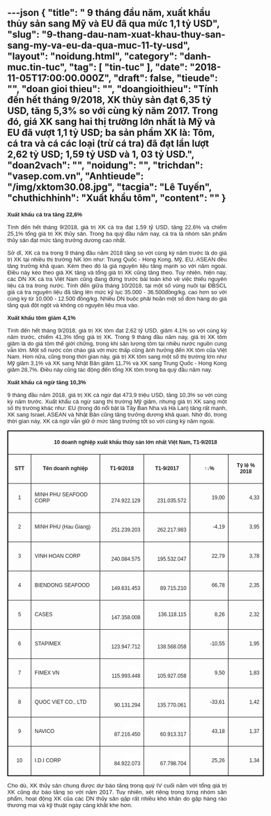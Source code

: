 ---json
{
    "title": " 9 tháng đầu năm, xuất khẩu thủy sản sang Mỹ và EU đã qua mức 1,1 tỷ USD",
    "slug": "9-thang-dau-nam-xuat-khau-thuy-san-sang-my-va-eu-da-qua-muc-11-ty-usd",
    "layout": "noidung.html",
    "category": "danh-muc.tin-tuc",
    "tag": [
        "tin-tuc"
    ],
    "date": "2018-11-05T17:00:00.000Z",
    "draft": false,
    "tieude": "",
    "doan gioi thieu": "",
    "doangioithieu": "Tính đến hết tháng 9/2018, XK thủy sản đạt 6,35 tỷ USD, tăng 5,3% so với cùng kỳ năm 2017. Trong đó, giá XK sang hai thị trường lớn nhất là Mỹ và EU đã vượt 1,1 tỷ USD; ba sản phẩm XK là: Tôm, cá tra và cá các loại (trừ cá tra) đã đạt lần lượt 2,62 tỷ USD; 1,59 tỷ USD và 1, 03 tỷ USD.",
    "doan2vach": "",
    "noidung": "",
    "trichdan": "vasep.com.vn",
    "Anhtieude": "/img/xktom30.08.jpg",
    "tacgia": "Lê Tuyến",
    "chuthichhinh": "Xuất khẩu tôm",
    "__content__": ""
}
---
<p style="margin-left:0in; margin-right:0in; text-align:justify"><span style="font-size:13px"><span style="color:#1b1b1b"><span style="font-family:Arial"><span style="background-color:#ffffff"><strong>Xuất khẩu c&aacute; tra tăng 22,6%</strong></span></span></span></span></p>

<p style="margin-left:0in; margin-right:0in; text-align:justify"><span style="font-size:13px"><span style="color:#1b1b1b"><span style="font-family:Arial"><span style="background-color:#ffffff">T&iacute;nh đến hết th&aacute;ng 9/2018, gi&aacute; trị XK c&aacute; tra đạt 1,59 tỷ USD, tăng 22,6% v&agrave; chiếm 25,1% tổng gi&aacute; trị XK thủy sản. Trong ba qu&yacute; đầu năm nay, c&aacute; tra l&agrave; nh&oacute;m sản phẩm thủy sản đạt mức tăng trưởng dương cao nhất.</span></span></span></span></p>

<p style="margin-left:0in; margin-right:0in; text-align:justify"><span style="font-size:13px"><span style="color:#1b1b1b"><span style="font-family:Arial"><span style="background-color:#ffffff">Sở dĩ, XK c&aacute; tra trong 9 th&aacute;ng đầu năm 2018 tăng so với c&ugrave;ng kỳ năm trước l&agrave; do gi&aacute; trị XK tại nhiều thị trường NK lớn như: Trung Quốc - Hong Kong, Mỹ, EU, ASEAN đều tăng trưởng khả quan. K&egrave;m theo đ&oacute; l&agrave; gi&aacute; nguy&ecirc;n liệu tăng mạnh so với năm ngo&aacute;i. Điều n&agrave;y k&eacute;o theo gi&aacute; XK tăng v&agrave; tổng gi&aacute; trị XK cũng tăng theo. Tuy nhi&ecirc;n, hiện nay, c&aacute;c DN XK c&aacute; tra Việt Nam cũng đang đứng trước b&agrave;i to&aacute;n kh&oacute; về việc thiếu nguy&ecirc;n liệu c&aacute; tra trong nước. T&iacute;nh đến giữa th&aacute;ng 10/2018, tại một số v&ugrave;ng nu&ocirc;i tại ĐBSCL gi&aacute; c&aacute; tra nguy&ecirc;n liệu đ&atilde; tăng l&ecirc;n mức kỷ lục 35.000 - 36.500đồng/kg, cao hơn so với c&ugrave;ng kỳ từ 10.000 - 12.500 đồng/kg. Nhiều DN buộc phải ho&atilde;n một số đơn h&agrave;ng do gi&aacute; tăng qu&aacute; đột ngột v&agrave; kh&ocirc;ng c&oacute; nguy&ecirc;n liệu mua v&agrave;o.</span></span></span></span></p>

<p style="margin-left:0in; margin-right:0in; text-align:justify"><span style="font-size:13px"><span style="color:#1b1b1b"><span style="font-family:Arial"><span style="background-color:#ffffff"><strong>Xuất khẩu t&ocirc;m giảm 4,1%</strong></span></span></span></span></p>

<p style="margin-left:0in; margin-right:0in; text-align:justify"><span style="font-size:13px"><span style="color:#1b1b1b"><span style="font-family:Arial"><span style="background-color:#ffffff">T&iacute;nh đến hết th&aacute;ng 9/2018, gi&aacute; trị XK t&ocirc;m đạt 2,62 tỷ USD, giảm 4,1% so với c&ugrave;ng kỳ năm trước, chiếm 41,3% tổng gi&aacute; trị XK. Trong 9 th&aacute;ng đầu năm nay, gi&aacute; trị XK t&ocirc;m giảm l&agrave; do gi&aacute; t&ocirc;m thế giới chững, trong khi sản lượng t&ocirc;m tại nhiều nước nguồn cung vẫn lớn. Một số nước c&ograve;n ch&agrave;o gi&aacute; với mức thấp cũng ảnh hưởng đến XK t&ocirc;m của Việt Nam. Hơn nữa, cũng trong thời gian n&agrave;y, gi&aacute; trị XK t&ocirc;m sang một số thị trường lớn như Mỹ giảm 3,1% v&agrave; XK sang Nhật Bản giảm 11,7% v&agrave; XK sang Trung Quốc - Hong Kong giảm 28,7%. Điều n&agrave;y cũng t&aacute;c động đến tổng XK t&ocirc;m trong ba qu&yacute; đầu năm nay.</span></span></span></span></p>

<p style="margin-left:0in; margin-right:0in; text-align:justify"><span style="font-size:13px"><span style="color:#1b1b1b"><span style="font-family:Arial"><span style="background-color:#ffffff"><strong>Xuất khẩu c&aacute; ngừ tăng 10,3%</strong></span></span></span></span></p>

<p style="margin-left:0in; margin-right:0in; text-align:justify"><span style="font-size:13px"><span style="color:#1b1b1b"><span style="font-family:Arial"><span style="background-color:#ffffff">9 th&aacute;ng đầu năm 2018, gi&aacute; trị XK c&aacute; ngừ đạt 473,9 triệu USD, tăng 10,3% so với c&ugrave;ng kỳ năm trước. Xuất khẩu c&aacute; ngừ sang thị trường Mỹ giảm, nhưng gi&aacute; trị XK sang một số thị trường kh&aacute;c như: EU (trong đ&oacute; nổi bật l&agrave; T&acirc;y Ban Nha v&agrave; H&agrave; Lan) tăng rất mạnh, XK sang Israel, ASEAN v&agrave; Nhật Bản cũng tăng trưởng dương khả quan. Nhờ đ&oacute;, trong thời gian n&agrave;y, XK c&aacute; ngừ vẫn giữ ở mức tăng trưởng tốt so với c&ugrave;ng kỳ năm ngo&aacute;i.</span></span></span></span></p>

<div>
<table border="1" cellspacing="0" class="Table" style="border-collapse:collapse; border:1pt solid windowtext; margin:0px auto !important; width:441.75pt">
	<tbody>
		<tr>
			<td colspan="6" style="border-color:windowtext; width:441.75pt">
			<p style="margin-left:0in; margin-right:0in; text-align:center"><span style="font-size:13px"><span style="color:#1b1b1b"><span style="font-family:Arial"><span style="background-color:#ffffff"><strong><span style="font-size:9pt">10 doanh nghiệp xuất khẩu thủy sản lớn nhất Việt Nam, T1-9/2018</span></strong></span></span></span></span></p>
			</td>
		</tr>
		<tr>
			<td style="width:32.25pt">
			<p style="margin-left:0in; margin-right:0in; text-align:center"><span style="font-size:13px"><span style="color:#1b1b1b"><span style="font-family:Arial"><span style="background-color:#ffffff"><strong><span style="font-size:9pt"><span style="font-family:Arial,sans-serif">STT</span></span></strong></span></span></span></span></p>
			</td>
			<td style="width:135pt">
			<p style="margin-left:0in; margin-right:0in; text-align:center"><span style="font-size:13px"><span style="color:#1b1b1b"><span style="font-family:Arial"><span style="background-color:#ffffff"><strong><span style="font-size:9pt"><span style="font-family:Arial,sans-serif">T&ecirc;n doanh nghiệp</span></span></strong></span></span></span></span></p>
			</td>
			<td style="width:70.75pt">
			<p style="margin-left:0in; margin-right:0in; text-align:center"><span style="font-size:13px"><span style="color:#1b1b1b"><span style="font-family:Arial"><span style="background-color:#ffffff"><strong><span style="font-size:9pt"><span style="font-family:Arial,sans-serif">T1-9/2018</span></span></strong></span></span></span></span></p>
			</td>
			<td style="width:75pt">
			<p style="margin-left:0in; margin-right:0in; text-align:center"><span style="font-size:13px"><span style="color:#1b1b1b"><span style="font-family:Arial"><span style="background-color:#ffffff"><strong><span style="font-size:9pt"><span style="font-family:Arial,sans-serif">T1-9/2017</span></span></strong></span></span></span></span></p>
			</td>
			<td style="width:68pt">
			<p style="margin-left:0in; margin-right:0in; text-align:center"><span style="font-size:13px"><span style="color:#1b1b1b"><span style="font-family:Arial"><span style="background-color:#ffffff"><strong><span style="font-size:9pt"><span style="font-family:Arial,sans-serif">&uarr;&darr;%</span></span></strong></span></span></span></span></p>
			</td>
			<td style="width:60.75pt">
			<p style="margin-left:0in; margin-right:0in; text-align:center"><span style="font-size:13px"><span style="color:#1b1b1b"><span style="font-family:Arial"><span style="background-color:#ffffff"><strong><span style="font-size:9pt"><span style="font-family:Arial,sans-serif">Tỷ lệ % 2018</span></span></strong></span></span></span></span></p>
			</td>
		</tr>
		<tr>
			<td style="width:32.25pt">
			<p style="margin-left:0in; margin-right:0in; text-align:center"><span style="font-size:13px"><span style="color:#1b1b1b"><span style="font-family:Arial"><span style="background-color:#ffffff"><span style="font-size:9pt"><span style="font-family:Arial,sans-serif">1</span></span></span></span></span></span></p>
			</td>
			<td style="width:135pt">
			<p style="margin-left:0in; margin-right:0in"><span style="font-size:13px"><span style="color:#1b1b1b"><span style="font-family:Arial"><span style="background-color:#ffffff"><span style="font-size:9pt"><span style="font-family:Arial,sans-serif">MINH PHU SEAFOOD CORP</span></span></span></span></span></span></p>
			</td>
			<td style="width:70.75pt">
			<p style="margin-left:0in; margin-right:0in; text-align:right"><span style="font-size:13px"><span style="color:#1b1b1b"><span style="font-family:Arial"><span style="background-color:#ffffff"><span style="font-size:9pt"><span style="font-family:Arial,sans-serif">&nbsp;&nbsp;&nbsp;&nbsp;&nbsp;&nbsp;&nbsp;&nbsp;&nbsp; 274.922.129</span></span></span></span></span></span></p>
			</td>
			<td style="width:75pt">
			<p style="margin-left:0in; margin-right:0in; text-align:right"><span style="font-size:13px"><span style="color:#1b1b1b"><span style="font-family:Arial"><span style="background-color:#ffffff"><span style="font-size:9pt"><span style="font-family:Arial,sans-serif">&nbsp;&nbsp;&nbsp;&nbsp;&nbsp;&nbsp; 231.035.572</span></span></span></span></span></span></p>
			</td>
			<td style="width:68pt">
			<p style="margin-left:0in; margin-right:0in; text-align:right"><span style="font-size:13px"><span style="color:#1b1b1b"><span style="font-family:Arial"><span style="background-color:#ffffff"><span style="font-size:9pt"><span style="font-family:Arial,sans-serif">19,00</span></span></span></span></span></span></p>
			</td>
			<td style="width:60.75pt">
			<p style="margin-left:0in; margin-right:0in; text-align:right"><span style="font-size:13px"><span style="color:#1b1b1b"><span style="font-family:Arial"><span style="background-color:#ffffff"><span style="font-size:9pt"><span style="font-family:Arial,sans-serif">4,33</span></span></span></span></span></span></p>
			</td>
		</tr>
		<tr>
			<td style="width:32.25pt">
			<p style="margin-left:0in; margin-right:0in; text-align:center"><span style="font-size:13px"><span style="color:#1b1b1b"><span style="font-family:Arial"><span style="background-color:#ffffff"><span style="font-size:9pt"><span style="font-family:Arial,sans-serif">2</span></span></span></span></span></span></p>
			</td>
			<td style="width:135pt">
			<p style="margin-left:0in; margin-right:0in"><span style="font-size:13px"><span style="color:#1b1b1b"><span style="font-family:Arial"><span style="background-color:#ffffff"><span style="font-size:9pt"><span style="font-family:Arial,sans-serif">MINH PHU (Hau Giang)</span></span></span></span></span></span></p>
			</td>
			<td style="width:70.75pt">
			<p style="margin-left:0in; margin-right:0in; text-align:right"><span style="font-size:13px"><span style="color:#1b1b1b"><span style="font-family:Arial"><span style="background-color:#ffffff"><span style="font-size:9pt"><span style="font-family:Arial,sans-serif">&nbsp;&nbsp;&nbsp;&nbsp;&nbsp;&nbsp;&nbsp;&nbsp;&nbsp; 251.239.203</span></span></span></span></span></span></p>
			</td>
			<td style="width:75pt">
			<p style="margin-left:0in; margin-right:0in; text-align:right"><span style="font-size:13px"><span style="color:#1b1b1b"><span style="font-family:Arial"><span style="background-color:#ffffff"><span style="font-size:9pt"><span style="font-family:Arial,sans-serif">&nbsp;&nbsp;&nbsp;&nbsp;&nbsp;&nbsp; 262.217.983</span></span></span></span></span></span></p>
			</td>
			<td style="width:68pt">
			<p style="margin-left:0in; margin-right:0in; text-align:right"><span style="font-size:13px"><span style="color:#1b1b1b"><span style="font-family:Arial"><span style="background-color:#ffffff"><span style="font-size:9pt"><span style="font-family:Arial,sans-serif">-4,19</span></span></span></span></span></span></p>
			</td>
			<td style="width:60.75pt">
			<p style="margin-left:0in; margin-right:0in; text-align:right"><span style="font-size:13px"><span style="color:#1b1b1b"><span style="font-family:Arial"><span style="background-color:#ffffff"><span style="font-size:9pt"><span style="font-family:Arial,sans-serif">3,95</span></span></span></span></span></span></p>
			</td>
		</tr>
		<tr>
			<td style="width:32.25pt">
			<p style="margin-left:0in; margin-right:0in; text-align:center"><span style="font-size:13px"><span style="color:#1b1b1b"><span style="font-family:Arial"><span style="background-color:#ffffff"><span style="font-size:9pt"><span style="font-family:Arial,sans-serif">3</span></span></span></span></span></span></p>
			</td>
			<td style="width:135pt">
			<p style="margin-left:0in; margin-right:0in"><span style="font-size:13px"><span style="color:#1b1b1b"><span style="font-family:Arial"><span style="background-color:#ffffff"><span style="font-size:9pt"><span style="font-family:Arial,sans-serif">VINH HOAN CORP</span></span></span></span></span></span></p>
			</td>
			<td style="width:70.75pt">
			<p style="margin-left:0in; margin-right:0in; text-align:right"><span style="font-size:13px"><span style="color:#1b1b1b"><span style="font-family:Arial"><span style="background-color:#ffffff"><span style="font-size:9pt"><span style="font-family:Arial,sans-serif">&nbsp;&nbsp;&nbsp;&nbsp;&nbsp;&nbsp;&nbsp;&nbsp;&nbsp; 240.084.575</span></span></span></span></span></span></p>
			</td>
			<td style="width:75pt">
			<p style="margin-left:0in; margin-right:0in; text-align:right"><span style="font-size:13px"><span style="color:#1b1b1b"><span style="font-family:Arial"><span style="background-color:#ffffff"><span style="font-size:9pt"><span style="font-family:Arial,sans-serif">&nbsp;&nbsp;&nbsp;&nbsp;&nbsp;&nbsp; 195.532.047</span></span></span></span></span></span></p>
			</td>
			<td style="width:68pt">
			<p style="margin-left:0in; margin-right:0in; text-align:right"><span style="font-size:13px"><span style="color:#1b1b1b"><span style="font-family:Arial"><span style="background-color:#ffffff"><span style="font-size:9pt"><span style="font-family:Arial,sans-serif">22,79</span></span></span></span></span></span></p>
			</td>
			<td style="width:60.75pt">
			<p style="margin-left:0in; margin-right:0in; text-align:right"><span style="font-size:13px"><span style="color:#1b1b1b"><span style="font-family:Arial"><span style="background-color:#ffffff"><span style="font-size:9pt"><span style="font-family:Arial,sans-serif">3,78</span></span></span></span></span></span></p>
			</td>
		</tr>
		<tr>
			<td style="width:32.25pt">
			<p style="margin-left:0in; margin-right:0in; text-align:center"><span style="font-size:13px"><span style="color:#1b1b1b"><span style="font-family:Arial"><span style="background-color:#ffffff"><span style="font-size:9pt"><span style="font-family:Arial,sans-serif">4</span></span></span></span></span></span></p>
			</td>
			<td style="width:135pt">
			<p style="margin-left:0in; margin-right:0in"><span style="font-size:13px"><span style="color:#1b1b1b"><span style="font-family:Arial"><span style="background-color:#ffffff"><span style="font-size:9pt"><span style="font-family:Arial,sans-serif">BIENDONG SEAFOOD</span></span></span></span></span></span></p>
			</td>
			<td style="width:70.75pt">
			<p style="margin-left:0in; margin-right:0in; text-align:right"><span style="font-size:13px"><span style="color:#1b1b1b"><span style="font-family:Arial"><span style="background-color:#ffffff"><span style="font-size:9pt"><span style="font-family:Arial,sans-serif">&nbsp;&nbsp;&nbsp;&nbsp;&nbsp;&nbsp;&nbsp;&nbsp;&nbsp; 149.631.453</span></span></span></span></span></span></p>
			</td>
			<td style="width:75pt">
			<p style="margin-left:0in; margin-right:0in; text-align:right"><span style="font-size:13px"><span style="color:#1b1b1b"><span style="font-family:Arial"><span style="background-color:#ffffff"><span style="font-size:9pt"><span style="font-family:Arial,sans-serif">&nbsp;&nbsp;&nbsp;&nbsp;&nbsp;&nbsp;&nbsp;&nbsp;&nbsp; 89.715.210</span></span></span></span></span></span></p>
			</td>
			<td style="width:68pt">
			<p style="margin-left:0in; margin-right:0in; text-align:right"><span style="font-size:13px"><span style="color:#1b1b1b"><span style="font-family:Arial"><span style="background-color:#ffffff"><span style="font-size:9pt"><span style="font-family:Arial,sans-serif">66,78</span></span></span></span></span></span></p>
			</td>
			<td style="width:60.75pt">
			<p style="margin-left:0in; margin-right:0in; text-align:right"><span style="font-size:13px"><span style="color:#1b1b1b"><span style="font-family:Arial"><span style="background-color:#ffffff"><span style="font-size:9pt"><span style="font-family:Arial,sans-serif">2,35</span></span></span></span></span></span></p>
			</td>
		</tr>
		<tr>
			<td style="width:32.25pt">
			<p style="margin-left:0in; margin-right:0in; text-align:center"><span style="font-size:13px"><span style="color:#1b1b1b"><span style="font-family:Arial"><span style="background-color:#ffffff"><span style="font-size:9pt"><span style="font-family:Arial,sans-serif">5</span></span></span></span></span></span></p>
			</td>
			<td style="width:135pt">
			<p style="margin-left:0in; margin-right:0in"><span style="font-size:13px"><span style="color:#1b1b1b"><span style="font-family:Arial"><span style="background-color:#ffffff"><span style="font-size:9pt"><span style="font-family:Arial,sans-serif">CASES</span></span></span></span></span></span></p>
			</td>
			<td style="width:70.75pt">
			<p style="margin-left:0in; margin-right:0in; text-align:right"><span style="font-size:13px"><span style="color:#1b1b1b"><span style="font-family:Arial"><span style="background-color:#ffffff"><span style="font-size:9pt"><span style="font-family:Arial,sans-serif">&nbsp;&nbsp;&nbsp;&nbsp;&nbsp;&nbsp;&nbsp;&nbsp;&nbsp; 147.358.008</span></span></span></span></span></span></p>
			</td>
			<td style="width:75pt">
			<p style="margin-left:0in; margin-right:0in; text-align:right"><span style="font-size:13px"><span style="color:#1b1b1b"><span style="font-family:Arial"><span style="background-color:#ffffff"><span style="font-size:9pt"><span style="font-family:Arial,sans-serif">&nbsp;&nbsp;&nbsp;&nbsp;&nbsp;&nbsp; 136.118.115</span></span></span></span></span></span></p>
			</td>
			<td style="width:68pt">
			<p style="margin-left:0in; margin-right:0in; text-align:right"><span style="font-size:13px"><span style="color:#1b1b1b"><span style="font-family:Arial"><span style="background-color:#ffffff"><span style="font-size:9pt"><span style="font-family:Arial,sans-serif">8,26</span></span></span></span></span></span></p>
			</td>
			<td style="width:60.75pt">
			<p style="margin-left:0in; margin-right:0in; text-align:right"><span style="font-size:13px"><span style="color:#1b1b1b"><span style="font-family:Arial"><span style="background-color:#ffffff"><span style="font-size:9pt"><span style="font-family:Arial,sans-serif">2,32</span></span></span></span></span></span></p>
			</td>
		</tr>
		<tr>
			<td style="width:32.25pt">
			<p style="margin-left:0in; margin-right:0in; text-align:center"><span style="font-size:13px"><span style="color:#1b1b1b"><span style="font-family:Arial"><span style="background-color:#ffffff"><span style="font-size:9pt"><span style="font-family:Arial,sans-serif">6</span></span></span></span></span></span></p>
			</td>
			<td style="width:135pt">
			<p style="margin-left:0in; margin-right:0in"><span style="font-size:13px"><span style="color:#1b1b1b"><span style="font-family:Arial"><span style="background-color:#ffffff"><span style="font-size:9pt"><span style="font-family:Arial,sans-serif">STAPIMEX</span></span></span></span></span></span></p>
			</td>
			<td style="width:70.75pt">
			<p style="margin-left:0in; margin-right:0in; text-align:right"><span style="font-size:13px"><span style="color:#1b1b1b"><span style="font-family:Arial"><span style="background-color:#ffffff"><span style="font-size:9pt"><span style="font-family:Arial,sans-serif">&nbsp;&nbsp;&nbsp;&nbsp;&nbsp;&nbsp;&nbsp;&nbsp;&nbsp; 123.947.712</span></span></span></span></span></span></p>
			</td>
			<td style="width:75pt">
			<p style="margin-left:0in; margin-right:0in; text-align:right"><span style="font-size:13px"><span style="color:#1b1b1b"><span style="font-family:Arial"><span style="background-color:#ffffff"><span style="font-size:9pt"><span style="font-family:Arial,sans-serif">&nbsp;&nbsp;&nbsp;&nbsp;&nbsp;&nbsp; 138.568.058</span></span></span></span></span></span></p>
			</td>
			<td style="width:68pt">
			<p style="margin-left:0in; margin-right:0in; text-align:right"><span style="font-size:13px"><span style="color:#1b1b1b"><span style="font-family:Arial"><span style="background-color:#ffffff"><span style="font-size:9pt"><span style="font-family:Arial,sans-serif">-10,55</span></span></span></span></span></span></p>
			</td>
			<td style="width:60.75pt">
			<p style="margin-left:0in; margin-right:0in; text-align:right"><span style="font-size:13px"><span style="color:#1b1b1b"><span style="font-family:Arial"><span style="background-color:#ffffff"><span style="font-size:9pt"><span style="font-family:Arial,sans-serif">1,95</span></span></span></span></span></span></p>
			</td>
		</tr>
		<tr>
			<td style="width:32.25pt">
			<p style="margin-left:0in; margin-right:0in; text-align:center"><span style="font-size:13px"><span style="color:#1b1b1b"><span style="font-family:Arial"><span style="background-color:#ffffff"><span style="font-size:9pt"><span style="font-family:Arial,sans-serif">7</span></span></span></span></span></span></p>
			</td>
			<td style="width:135pt">
			<p style="margin-left:0in; margin-right:0in"><span style="font-size:13px"><span style="color:#1b1b1b"><span style="font-family:Arial"><span style="background-color:#ffffff"><span style="font-size:9pt"><span style="font-family:Arial,sans-serif">FIMEX VN</span></span></span></span></span></span></p>
			</td>
			<td style="width:70.75pt">
			<p style="margin-left:0in; margin-right:0in; text-align:right"><span style="font-size:13px"><span style="color:#1b1b1b"><span style="font-family:Arial"><span style="background-color:#ffffff"><span style="font-size:9pt"><span style="font-family:Arial,sans-serif">&nbsp;&nbsp;&nbsp;&nbsp;&nbsp;&nbsp;&nbsp;&nbsp;&nbsp; 115.993.448</span></span></span></span></span></span></p>
			</td>
			<td style="width:75pt">
			<p style="margin-left:0in; margin-right:0in; text-align:right"><span style="font-size:13px"><span style="color:#1b1b1b"><span style="font-family:Arial"><span style="background-color:#ffffff"><span style="font-size:9pt"><span style="font-family:Arial,sans-serif">&nbsp;&nbsp;&nbsp;&nbsp;&nbsp;&nbsp; 105.927.058</span></span></span></span></span></span></p>
			</td>
			<td style="width:68pt">
			<p style="margin-left:0in; margin-right:0in; text-align:right"><span style="font-size:13px"><span style="color:#1b1b1b"><span style="font-family:Arial"><span style="background-color:#ffffff"><span style="font-size:9pt"><span style="font-family:Arial,sans-serif">9,50</span></span></span></span></span></span></p>
			</td>
			<td style="width:60.75pt">
			<p style="margin-left:0in; margin-right:0in; text-align:right"><span style="font-size:13px"><span style="color:#1b1b1b"><span style="font-family:Arial"><span style="background-color:#ffffff"><span style="font-size:9pt"><span style="font-family:Arial,sans-serif">1,83</span></span></span></span></span></span></p>
			</td>
		</tr>
		<tr>
			<td style="width:32.25pt">
			<p style="margin-left:0in; margin-right:0in; text-align:center"><span style="font-size:13px"><span style="color:#1b1b1b"><span style="font-family:Arial"><span style="background-color:#ffffff"><span style="font-size:9pt"><span style="font-family:Arial,sans-serif">8</span></span></span></span></span></span></p>
			</td>
			<td style="width:135pt">
			<p style="margin-left:0in; margin-right:0in"><span style="font-size:13px"><span style="color:#1b1b1b"><span style="font-family:Arial"><span style="background-color:#ffffff"><span style="font-size:9pt"><span style="font-family:Arial,sans-serif">QUOC VIET CO., LTD</span></span></span></span></span></span></p>
			</td>
			<td style="width:70.75pt">
			<p style="margin-left:0in; margin-right:0in; text-align:right"><span style="font-size:13px"><span style="color:#1b1b1b"><span style="font-family:Arial"><span style="background-color:#ffffff"><span style="font-size:9pt"><span style="font-family:Arial,sans-serif">&nbsp;&nbsp;&nbsp;&nbsp;&nbsp;&nbsp;&nbsp;&nbsp;&nbsp;&nbsp;&nbsp; 90.131.294</span></span></span></span></span></span></p>
			</td>
			<td style="width:75pt">
			<p style="margin-left:0in; margin-right:0in; text-align:right"><span style="font-size:13px"><span style="color:#1b1b1b"><span style="font-family:Arial"><span style="background-color:#ffffff"><span style="font-size:9pt"><span style="font-family:Arial,sans-serif">&nbsp;&nbsp;&nbsp;&nbsp;&nbsp;&nbsp; 135.770.061</span></span></span></span></span></span></p>
			</td>
			<td style="width:68pt">
			<p style="margin-left:0in; margin-right:0in; text-align:right"><span style="font-size:13px"><span style="color:#1b1b1b"><span style="font-family:Arial"><span style="background-color:#ffffff"><span style="font-size:9pt"><span style="font-family:Arial,sans-serif">-33,61</span></span></span></span></span></span></p>
			</td>
			<td style="width:60.75pt">
			<p style="margin-left:0in; margin-right:0in; text-align:right"><span style="font-size:13px"><span style="color:#1b1b1b"><span style="font-family:Arial"><span style="background-color:#ffffff"><span style="font-size:9pt"><span style="font-family:Arial,sans-serif">1,42</span></span></span></span></span></span></p>
			</td>
		</tr>
		<tr>
			<td style="width:32.25pt">
			<p style="margin-left:0in; margin-right:0in; text-align:center"><span style="font-size:13px"><span style="color:#1b1b1b"><span style="font-family:Arial"><span style="background-color:#ffffff"><span style="font-size:9pt"><span style="font-family:Arial,sans-serif">9</span></span></span></span></span></span></p>
			</td>
			<td style="width:135pt">
			<p style="margin-left:0in; margin-right:0in"><span style="font-size:13px"><span style="color:#1b1b1b"><span style="font-family:Arial"><span style="background-color:#ffffff"><span style="font-size:9pt"><span style="font-family:Arial,sans-serif">NAVICO</span></span></span></span></span></span></p>
			</td>
			<td style="width:70.75pt">
			<p style="margin-left:0in; margin-right:0in; text-align:right"><span style="font-size:13px"><span style="color:#1b1b1b"><span style="font-family:Arial"><span style="background-color:#ffffff"><span style="font-size:9pt"><span style="font-family:Arial,sans-serif">&nbsp;&nbsp;&nbsp;&nbsp;&nbsp;&nbsp;&nbsp;&nbsp;&nbsp;&nbsp;&nbsp; 87.216.450</span></span></span></span></span></span></p>
			</td>
			<td style="width:75pt">
			<p style="margin-left:0in; margin-right:0in; text-align:right"><span style="font-size:13px"><span style="color:#1b1b1b"><span style="font-family:Arial"><span style="background-color:#ffffff"><span style="font-size:9pt"><span style="font-family:Arial,sans-serif">&nbsp;&nbsp;&nbsp;&nbsp;&nbsp;&nbsp;&nbsp;&nbsp;&nbsp; 60.913.317</span></span></span></span></span></span></p>
			</td>
			<td style="width:68pt">
			<p style="margin-left:0in; margin-right:0in; text-align:right"><span style="font-size:13px"><span style="color:#1b1b1b"><span style="font-family:Arial"><span style="background-color:#ffffff"><span style="font-size:9pt"><span style="font-family:Arial,sans-serif">43,18</span></span></span></span></span></span></p>
			</td>
			<td style="width:60.75pt">
			<p style="margin-left:0in; margin-right:0in; text-align:right"><span style="font-size:13px"><span style="color:#1b1b1b"><span style="font-family:Arial"><span style="background-color:#ffffff"><span style="font-size:9pt"><span style="font-family:Arial,sans-serif">1,37</span></span></span></span></span></span></p>
			</td>
		</tr>
		<tr>
			<td style="width:32.25pt">
			<p style="margin-left:0in; margin-right:0in; text-align:center"><span style="font-size:13px"><span style="color:#1b1b1b"><span style="font-family:Arial"><span style="background-color:#ffffff"><span style="font-size:9pt"><span style="font-family:Arial,sans-serif">10</span></span></span></span></span></span></p>
			</td>
			<td style="width:135pt">
			<p style="margin-left:0in; margin-right:0in"><span style="font-size:13px"><span style="color:#1b1b1b"><span style="font-family:Arial"><span style="background-color:#ffffff"><span style="font-size:9pt"><span style="font-family:Arial,sans-serif">I.D.I CORP</span></span></span></span></span></span></p>
			</td>
			<td style="width:70.75pt">
			<p style="margin-left:0in; margin-right:0in; text-align:right"><span style="font-size:13px"><span style="color:#1b1b1b"><span style="font-family:Arial"><span style="background-color:#ffffff"><span style="font-size:9pt"><span style="font-family:Arial,sans-serif">&nbsp;&nbsp;&nbsp;&nbsp;&nbsp;&nbsp;&nbsp;&nbsp;&nbsp;&nbsp;&nbsp; 84.922.073</span></span></span></span></span></span></p>
			</td>
			<td style="width:75pt">
			<p style="margin-left:0in; margin-right:0in; text-align:right"><span style="font-size:13px"><span style="color:#1b1b1b"><span style="font-family:Arial"><span style="background-color:#ffffff"><span style="font-size:9pt"><span style="font-family:Arial,sans-serif">&nbsp;&nbsp;&nbsp;&nbsp;&nbsp;&nbsp;&nbsp;&nbsp;&nbsp; 67.798.704</span></span></span></span></span></span></p>
			</td>
			<td style="width:68pt">
			<p style="margin-left:0in; margin-right:0in; text-align:right"><span style="font-size:13px"><span style="color:#1b1b1b"><span style="font-family:Arial"><span style="background-color:#ffffff"><span style="font-size:9pt"><span style="font-family:Arial,sans-serif">25,26</span></span></span></span></span></span></p>
			</td>
			<td style="width:60.75pt">
			<p style="margin-left:0in; margin-right:0in; text-align:right"><span style="font-size:13px"><span style="color:#1b1b1b"><span style="font-family:Arial"><span style="background-color:#ffffff"><span style="font-size:9pt"><span style="font-family:Arial,sans-serif">1,34</span></span></span></span></span></span></p>
			</td>
		</tr>
	</tbody>
</table>
</div>

<p style="margin-left:0in; margin-right:0in; text-align:justify"><span style="font-size:13px"><span style="background-color:#ffffff"><span style="color:#1b1b1b"><span style="font-family:Arial"><span style="font-size:10pt"><span style="font-family:Arial,sans-serif">Cho d&ugrave;, XK thủy sản chung được dự b&aacute;o tăng trong qu&yacute; IV cuối năm với tổng gi&aacute; trị XK cũng dự b&aacute;o tăng so với năm 2017. Tuy nhi&ecirc;n, x&eacute;t ri&ecirc;ng trong từng nh&oacute;m sản phẩm, hoạt động XK của c&aacute;c DN thủy sản gặp rất nhiều kh&oacute; khăn do gặp h&agrave;ng r&agrave;o thương mại v&agrave; kỹ thuật ng&agrave;y c&agrave;ng khắt khe hơn.</span></span></span></span></span></span></p>
